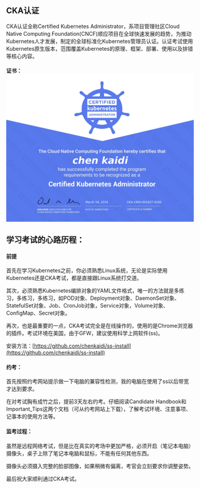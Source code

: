 ## CKA认证

CKA认证全称Certified Kubernetes Administrator，系项目管理社区Cloud Native Computing Foundation\(CNCF\)顺应项目在全球快速发展的趋势，为推动Kubernetes人才发展，制定的全球标准化Kubernetes管理员认证。认证考试使用Kubernetes原生版本，范围覆盖Kubernetes的原理、框架、部署、使用以及排错等核心内容。

#### 证书：![](/assets/CKA证书.jpg)

## 学习考试的心路历程：

#### 前提

首先在学习Kubernetes之前，你必须熟悉Linux系统，无论是实际使用Kubernetes还是CKA考试，都是直接跟Linux系统打交道。

其次，必须熟悉Kubernetes编排对象的YAML文件格式，唯一的方法就是多练习，多练习，多练习，如POD对象、Deployment对象、DaemonSet对象、StatefulSet对象、Job、CronJob对象，Service对象，Volume对象、ConfigMap、Secret对象。

再次，也是最重要的一点，CKA考试完全是在线操作的，使用的是Chrome浏览器的插件。考试环境在美国，由于GFW，建议使用科学上网软件\(ss\)。

安装方法：[https://github.com/chenkaidi/ss-install](https://github.com/chenkaidi/ss-install)

#### 约考：

首先按照约考网站提示做一下电脑的兼容性检测，我的电脑在使用了ss以后带宽才达到要求。

在对考试胸有成竹之后，提前3天左右约考。仔细阅读Candidate Handbook和Important\_Tips这两个文档（可从约考网站上下载），了解考试环境、注意事项、记事本的使用方法等。

#### 监考过程：

虽然是远程网络考试，但是比在真实的考场中更加严格，必须开启（笔记本电脑）摄像头，桌子上除了笔记本电脑和鼠标，不能有任何其他东西。

摄像头必须摄入完整的脸部图像，如果稍微有偏离，考官会立刻要求你调整姿势。

最后祝大家顺利通过CKA考试。

